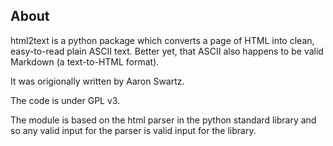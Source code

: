About
-----

html2text is a python package which converts a page of HTML into clean,
easy-to-read plain ASCII text. Better yet, that ASCII also happens to be
valid Markdown (a text-to-HTML format).

It was origionally written by Aaron Swartz.

The code is under GPL v3.

The module is based on the html parser in the python standard library
and so any valid input for the parser is valid input for the library.
